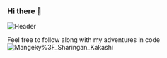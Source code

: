 ### Hi there 👋

![Header](https://user-images.githubusercontent.com/101399811/178598367-6a09e318-e788-40af-b289-76d24abbf27e.png)

Feel free to follow along with my adventures in code![Mangeky%3F_Sharingan_Kakashi](https://user-images.githubusercontent.com/101399811/178599393-9e24a577-3b49-4ed0-9ff3-1ddc45b90c68.png)


<!--
**Dnayir/Dnayir** is a ✨ _special_ ✨ repository because its `README.md` (this file) appears on your GitHub profile.

Here are some ideas to get you started:

- 🔭 I’m currently working on ...
- 🌱 I’m currently learning ...
- 👯 I’m looking to collaborate on ...
- 🤔 I’m looking for help with ...
- 💬 Ask me about ...
- 📫 How to reach me: ...
- 😄 Pronouns: ...
- ⚡ Fun fact: ...
-->
